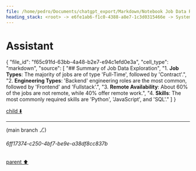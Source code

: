 ```yaml
---
file: /home/pedro/Documents/chatgpt_export/Markdown/Notebook Job Data Retrieval.md
heading_stack: <root> -> e6fe1ab6-f1c0-4388-a8e7-1c3d0315466e -> System -> 24b915fb-e8ff-4102-a875-7f7ea2e2a439 -> System -> aaa2b941-2299-4711-b7fd-52b2da380ed6 -> User -> 6b4fac93-b94a-4f43-82b6-a7a4868044f3 -> Assistant -> c63832c2-df1d-4483-aa9f-ab7e910c8f16 -> Tool -> generated by datamodel-codegen: -> filename:  hn_jobs.json -> timestamp: 2023-09-25T20:22:55+00:00 -> 7b502702-4ce6-40b4-a0ef-439d804f78d0 -> Assistant -> aaa2543c-cd16-4a49-a6dd-36e85c82c60d -> User -> e4e1553a-f7a4-423f-9b5e-134aa2af861c -> Assistant -> 1ca395da-d1b3-4508-8161-5abf783be70e -> Tool -> generated by datamodel-codegen: -> filename:  hn_jobs.json -> timestamp: 2023-09-25T20:22:55+00:00 -> Show a random company -> 5d3bf0ba-b6ce-43f7-a5ca-3fb27a031604 -> Assistant -> aaa20425-66a2-4835-8049-deec7f8467e5 -> User -> 8b440c17-4bdf-495b-b2ae-dc5e8dd7d533 -> Assistant -> 9109e1e2-41f1-493c-b9fa-e314ed35a8ff -> Tool -> generated by datamodel-codegen: -> filename:  hn_jobs.json -> timestamp: 2023-09-25T20:22:55+00:00 -> Show a random company -> 4e987c7e-6f39-476e-ad69-a6cf0713e1ed -> Assistant -> aaa27db9-6747-43da-8090-16c8aa422c6e -> User -> b15cc185-bd79-4692-9c5e-7a893c810569 -> Assistant -> 97ca0ab7-bc48-4897-9931-1d973fd70e02 -> Tool -> generated by datamodel-codegen: -> filename:  hn_jobs.json -> timestamp: 2023-09-25T20:22:55+00:00 -> Show a random company -> 5eff3979-8823-494c-9df9-cb5f88db426e -> Assistant -> 150d31f9-c649-4cb9-a257-f43b09a2e0b8 -> Tool -> Information Related to Job Openings -> 43f9b0f0-a070-41d9-9d64-5204f759d079 -> Assistant -> aaa28917-1835-4887-87e5-a45617870c70 -> User -> debbc83c-7055-4385-96af-f7224ba79aef -> Assistant -> 4eda622a-65b1-480f-9651-9bbbf2b5f8a2 -> Tool -> generated by datamodel-codegen: -> filename:  hn_jobs.json -> timestamp: 2023-09-25T20:22:55+00:00 -> Show a random company -> 68de6d01-cbe5-4879-9966-232d424cb1ba -> Assistant -> Libraries and Dependencies -> Data Models -> Data Loading and Exploration -> Implications for Job Information -> aaa25948-9b55-407b-957a-0bd78c7c540a -> User -> 5c5f38a7-c338-4e86-9ad0-6802bcb95b45 -> Assistant -> 7dab6743-33b2-4682-a9b9-148fa4cf7529 -> Tool -> 213f21a3-e385-4ce8-b87a-0a17b0a06f4b -> Assistant -> 32706a9d-6721-4cbc-bc3f-401f478fac8c -> Tool -> a844271b-84f9-4d04-bfa7-eb1540338fb4 -> Assistant -> aaa2c604-f280-4681-9bbc-4b718a353389 -> User -> 3be926cb-907a-4311-a93b-da809579b8c4 -> Assistant -> bdf7c1ad-3e40-4499-b7c0-6113692f75d2 -> Tool -> 35e5c04d-06af-4210-83ae-7a3503ac6831 -> Assistant -> 504028f8-46e1-4510-a5a1-b509a3045521 -> Tool -> Convert the list of companies to a DataFrame for easier manipulation -> Extract the jobs into a separate DataFrame -> 65bdc7c5-fdd3-45a1-ac5a-1b957c3be079 -> Assistant -> 1bf0b844-19b6-4e51-b1e6-a4028b0ca2b0 -> Tool -> Correcting the code to properly extract job details -> 1b9dc564-ea5e-4ce9-a7c1-08d8783b9c4f -> Assistant -> ff4ad0de-f7f7-4af7-bebe-88c0e0969e13 -> Tool -> Visualizing the distribution of job types -> ce225427-6dd5-45e8-93fc-4c6a00f9b4e2 -> Assistant -> 07fc4d6c-4bd3-41b7-b1ba-e8bff7bb95da -> Tool -> Visualizing the distribution of engineering types -> 3a66291e-684a-42b2-bc06-51ffd56a6471 -> Assistant -> 779f9a25-28d5-43dd-9d39-b96154af83f5 -> Tool -> Visualizing the distribution of remote jobs -> 0685561f-9032-4f0a-b1ef-810e5be163c4 -> Assistant -> 785ae135-509e-4c4c-b313-166afa4302d4 -> Tool -> Exploring skills required for jobs -> 8d962fe0-f383-463b-95ee-adadc76ea143 -> Assistant -> 56c45a59-85aa-42b4-91c0-f4757fa7452c -> Tool -> Correcting the code to properly count skills -> 65d12032-031d-4d05-9c46-c2ae4d86a98a -> Assistant
---
```

# Assistant

{
  "file_id": "f65c91fd-63bb-4a48-b2e7-e94c1efd0e3a",
  "cell_type": "markdown",
  "source": [
    "## Summary of Job Data Exploration",
    "1. **Job Types**: The majority of jobs are of type 'Full-Time', followed by 'Contract'.",
    "2. **Engineering Types**: 'Backend' engineering roles are the most common, followed by 'Frontend' and 'Fullstack'.",
    "3. **Remote Availability**: About 60% of the jobs are not remote, while 40% offer remote work.",
    "4. **Skills**: The most commonly required skills are 'Python', 'JavaScript', and 'SQL'."
  ]
}

[child ⬇️](#6ff17374-c250-4bf7-be9e-a38df8cc837b)

---

(main branch ⎇)
###### 6ff17374-c250-4bf7-be9e-a38df8cc837b
[parent ⬆️](#65d12032-031d-4d05-9c46-c2ae4d86a98a)
